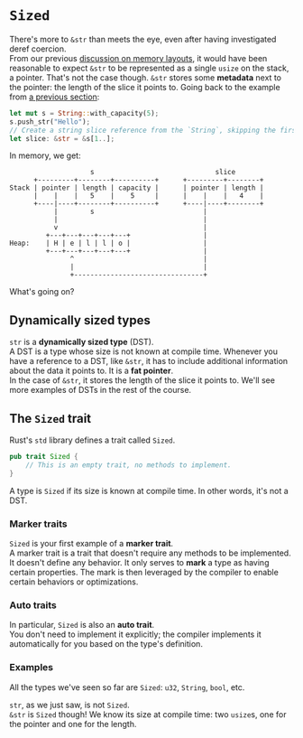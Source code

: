 # `Sized`

There's more to `&str` than meets the eye, even after having
investigated deref coercion.\
From our previous [discussion on memory layouts](../03_ticket_v1/10_references_in_memory.md),
it would have been reasonable to expect `&str` to be represented as a single `usize` on
the stack, a pointer. That's not the case though. `&str` stores some **metadata** next
to the pointer: the length of the slice it points to. Going back to the example from
[a previous section](06_str_slice.md):

```rust
let mut s = String::with_capacity(5);
s.push_str("Hello");
// Create a string slice reference from the `String`, skipping the first byte.
let slice: &str = &s[1..];
```

In memory, we get:

```text
                    s                              slice
      +---------+--------+----------+      +---------+--------+
Stack | pointer | length | capacity |      | pointer | length |
      |    |    |   5    |    5     |      |    |    |   4    |
      +----|----+--------+----------+      +----|----+--------+
           |        s                           |  
           |                                    |
           v                                    | 
         +---+---+---+---+---+                  |
Heap:    | H | e | l | l | o |                  |
         +---+---+---+---+---+                  |
               ^                                |
               |                                |
               +--------------------------------+
```

What's going on?

## Dynamically sized types

`str` is a **dynamically sized type** (DST).\
A DST is a type whose size is not known at compile time. Whenever you have a
reference to a DST, like `&str`, it has to include additional
information about the data it points to. It is a **fat pointer**.\
In the case of `&str`, it stores the length of the slice it points to.
We'll see more examples of DSTs in the rest of the course.

## The `Sized` trait

Rust's `std` library defines a trait called `Sized`.

```rust
pub trait Sized {
    // This is an empty trait, no methods to implement.
}
```

A type is `Sized` if its size is known at compile time. In other words, it's not a DST.

### Marker traits

`Sized` is your first example of a **marker trait**.\
A marker trait is a trait that doesn't require any methods to be implemented. It doesn't define any behavior.
It only serves to **mark** a type as having certain properties.
The mark is then leveraged by the compiler to enable certain behaviors or optimizations.

### Auto traits

In particular, `Sized` is also an **auto trait**.\
You don't need to implement it explicitly; the compiler implements it automatically for you
based on the type's definition.

### Examples

All the types we've seen so far are `Sized`: `u32`, `String`, `bool`, etc.

`str`, as we just saw, is not `Sized`.\
`&str` is `Sized` though! We know its size at compile time: two `usize`s, one for the pointer
and one for the length.
